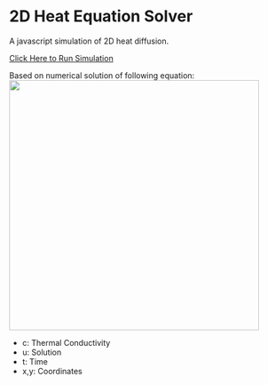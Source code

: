 # 2D Heat Equation Solver
A javascript simulation of 2D heat diffusion.

<a href="https://diwsi.github.io/2DHeatEquation/diffusion.html">Click Here to Run Simulation</a>

Based on numerical solution of following equation:<br>
<img width="450" src="https://diwsi.github.io/2DHeatEquation/eq.PNG" />
 <ul>
            <li>c: Thermal Conductivity</li>
            <li>u: Solution</li>
            <li>t: Time </li>
            <li>x,y: Coordinates </li>
        </ul>
